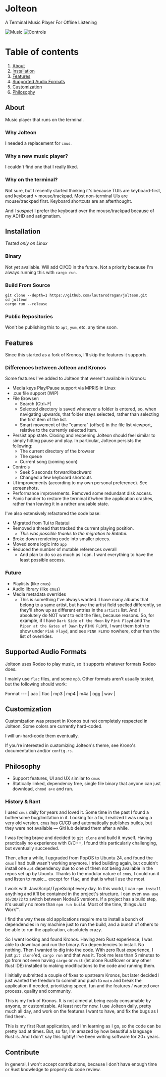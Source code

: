 # Jolteon 

A Terminal Music Player For Offline Listening

![Music](assets/music_tab.png?raw=true)
![Controls](assets/controls_tab.png?raw=true)

# Table of contents
1. [About](#About)
1. [Installation](#installation)
1. [Features](#Features)
1. [Supported Audio Formats](#supported-audio-formats)
1. [Customization](#customization)
1. [Philosophy](#philosophy)

## About 

Music player that runs on the terminal.

### Why Jolteon

I needed a replacement for `cmus`.

### Why a new music player?

I couldn't find one that I really liked.

### Why on the terminal?

Not sure, but I recently started thinking it's because TUIs are keyboard-first, and keyboard > mouse/trackpad.
Most non-terminal UIs are mouse/trackpad first. Keyboard shortcuts are an afterthought. 

And I _suspect_ I prefer the keyboard over the mouse/trackpad because of my ADHD and astigmatism. 

## Installation

*Tested only on Linux*

### Binary

Not yet available. Will add CI/CD in the future. Not a priority because I'm always running this with `cargo run`.

### Build From Source

```
git clone --depth=1 https://github.com/lautarodragan/jolteon.git
cd jolteon
cargo run --release
```

### Public Repositories

Won't be publishing this to `apt`, `yum`, etc. any time soon.

## Features

Since this started as a fork of Kronos, I'll skip the features it supports.

### Differences between Jolteon and Kronos

Some features I've added to Jolteon that weren't available in Kronos:
- Media keys Play/Pause support via MPRIS in Linux
- .cue file support (WIP)
- File Browser: 
  - Search (Ctrl+F)
  - Selected directory is saved whenever a folder is entered, so, when navigating upwards, that folder stays selected, rather than selecting the first item of the list.
  - Smart movement of the "camera" (offset) in the file list viewport, relative to the currently selected item.  
- Persist app state. Closing and reopening Jolteon should feel similar to simply hitting pause and play. In particular, Jolteon persists the following:
  - The current directory of the browser
  - The queue
  - Current song (coming soon)
- Controls
  - Seek 5 seconds forward/backward
  - Changed a few keyboard shortcuts
- UI improvements (according to my own personal preference). See screenshots.
- Performance improvements. Removed some redundant disk access.
- Panic handler to restore the terminal if/when the application crashes, rather than leaving it in a rather unusable state.

I've also extensively refactored the code base:
- Migrated from Tui to Ratatui
- Removed a thread that tracked the current playing position. 
  - _This was possible thanks to the migration to Ratatui._
- Broke down rendering code into smaller pieces.
- Moved some logic into `app`
- Reduced the number of mutable references overall
  - And plan to do so as much as I can. I want everything to have the least possible access.

### Future

- Playlists (like `cmus`)
- Audio library (like `cmus`)
- Media metadata overrides
  - This is something I've always wanted. I have many albums that belong to a same artist, but have the artist field spelled differently, so they'll show up as different entries in the `artists` list. And I absolutely do NOT want to edit the files, because reasons. So, for example, if I have `Dark Side of the Moon` by `Pink Floyd` and `The Piper at the Gates of Dawn` by `PINK FLOYD`, I want them both to show under `Pink Floyd`, and see `PINK FLOYD` nowhere, other than the list of overrides.  

## Supported Audio Formats

Jolteon uses Rodeo to play music, so it supports whatever formats Rodeo does.

I mainly use `flac` files, and some `mp3`. Other formats aren't usually tested, but the following should work:

Format
--- | 
aac |
flac |
mp3 |
mp4 |
m4a |
ogg |
wav |

## Customization

Customization was present in Kronos but not completely respected in Jolteon. Some colors are currently hard-coded.

I will un-hard-code them eventually.

If you're interested in customizing Jolteon's theme, see Krono's documentation and/or `config.rs`.
                  
## Philosophy

- Support features, UI and UX similar to `cmus`
- Statically linked, dependency free, single file binary that anyone can just download, `chmod a+x` and run.

### History & Rant

I used `cmus` daily for years and loved it. Some time in the past I found a bothersome bug/limitation in it. Looking for a fix,
I realized I was using a very old version. `cmus` has CI/CD and automatically publishes builds, but they were not available — GitHub deleted them
after a while.

I was feeling brave and decided to `git clone` and build it myself. Having practically no experience with C/C++, 
I found this particularly challenging, but eventually succeeded.

Then, after a while, I upgraded from PopOS to Ubuntu 24, and found the `cmus` I had built wasn't working anymore.
I tried building again, but couldn't install one `apt` dependency due to one of them not being available in the repos
set up by Ubuntu. Thanks to the modular nature of `cmus`, I could run it and listen to music... except for `flac`, and
that is what I use the most.

I work with JavaScript/TypeScript every day. In this world, I can `npm install` anything and it'll be contained in the project's structure.
I can even `nvm use 16/20/22` to switch between NodeJS versions. If a project has a build step, it's usually no more than `npm run build`.
Most of the time, things Just Work™.

I find the way these old applications require me to install a bunch of dependencies in my machine just to run the build, 
and a bunch of others to be able to run the application, absolutely crazy.

So I went looking and found Kronos. Having zero Rust experience, I was able to download and run the binary. No dependencies to install. No nothing.
Then I wanted to dig into the code. With zero Rust experience, I just `git clone`'ed, `cargo run` and that was it. 
Took me less than 5 minutes to go from not even having `cargo` or `rust` (let alone RustRover or any other Rust IDE) installed to
making modifications to the code and running them.

I initially submitted a couple of fixes to upstream Kronos, but later decided I just wanted the freedom to commit and push to `main`
and break the application if needed, prioritizing speed, fun and the features _I_ wanted over process, quality and community.

This is my fork of Kronos. It is not aimed at being easily consumable by anyone, or customizable. At least not for now.
I use Jolteon daily, pretty much all day, and work on the features I want to have, and fix the bugs as I find them.

This is my first Rust application, and I'm learning as I go, so the code can be pretty bad at times.
But, so far, I'm amazed by how beautiful a language Rust is. And I don't say this lightly! 
I've been writing software for 20+ years. 

## Contribute

In general, I won't accept contributions, because I don't have enough time or Rust knowledge to properly do code review. 
